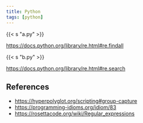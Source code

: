 ```yaml
---
title: Python
tags: [python]
---
```


{{< s "a.py" >}}

<https://docs.python.org/library/re.html#re.findall>

{{< s "b.py" >}}

<https://docs.python.org/library/re.html#re.search>

## References

- <https://hyperpolyglot.org/scripting#group-capture>
- <https://programming-idioms.org/idiom/83>
- <https://rosettacode.org/wiki/Regular_expressions>
